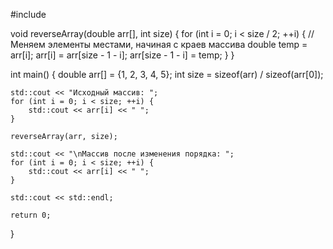 #include <iostream>

void reverseArray(double arr[], int size) {
    for (int i = 0; i < size / 2; ++i) {
        // Меняем элементы местами, начиная с краев массива
        double temp = arr[i];
        arr[i] = arr[size - 1 - i];
        arr[size - 1 - i] = temp;
    }
}

int main() {
    double arr[] = {1, 2, 3, 4, 5};
    int size = sizeof(arr) / sizeof(arr[0]);

    std::cout << "Исходный массив: ";
    for (int i = 0; i < size; ++i) {
        std::cout << arr[i] << " ";
    }

    reverseArray(arr, size);

    std::cout << "\nМассив после изменения порядка: ";
    for (int i = 0; i < size; ++i) {
        std::cout << arr[i] << " ";
    }

    std::cout << std::endl;

    return 0;
}
